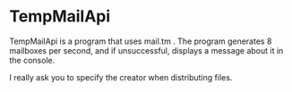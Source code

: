 # TempMailApi
TempMailApi is a program that uses mail.tm . The program generates 8 mailboxes per second, and if unsuccessful, displays a message about it in the console.

I really ask you to specify the creator when distributing files.
